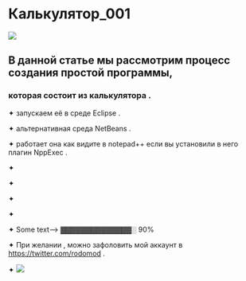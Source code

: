 # Калькулятор_001
![](start.jpeg)
## В данной статье мы рассмотрим процесс создания простой программы,
### которая состоит из  калькулятора .

✦ запускаем  её в среде  Eclipse . 

✦ альтернативная среда NetBeans .

✦ работает она как видите в notepad++ если вы установили в него плагин NppExec .

✦ 

✦

✦
             
✦		 

✦ Some  text-->  ▓▓▓▓▓▓▓▓▓▓▓▓▓▓░ 90%  

✦ При желании , можно зафоловить мой аккаунт в https://twitter.com/rodomod .

✦
![](start.jpeg)